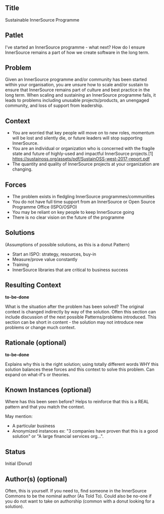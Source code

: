 ## Title

Sustainable InnerSource Programme

## Patlet

I've started an InnerSource programme - what next? How do I ensure InnerSource remains a part of how we create software in the long term.

## Problem

Given an InnerSource programme and/or community has been started within your organisation, you are unsure how to scale and/or sustain to ensure that InnerSource remains part of culture and best practice in the long term. When scaling and sustaining an InnerSource programme fails, it leads to problems including unusable projects/products, an unengaged community, and loss of support from leadership.

## Context

* You are worried that key people will move on to new roles, momentum will be lost and silently die, or future leaders will stop supporting InnerSource.
* You are an individual or organization who is concerned with the fragile state and future of highly-used and impactful InnerSource projects.[1] https://sustainoss.org/assets/pdf/SustainOSS-west-2017-report.pdf
* The quantity and quality of InnerSource projects at your organization are changing.

## Forces

* The problem exists in fledgling InnerSource programmes/communities
* You do not have full time support from an InnerSource or Open Source Programme Office (ISPO/OSPO)
* You may be reliant on key people to keep InnerSource going
* There is no clear vision on the future of the programme

## Solutions

(Assumptions of possible solutions, as this is a donut Pattern)

* Start an ISPO: strategy, resources, buy-in
* Measure/prove value constantly
* Training
* InnerSource libraries that are critical to business success

## Resulting Context

**to-be-done**

What is the situation after the problem has been solved?
The original context is changed indirectly by way of the solution.
Often this section can include discussion of the next possible Patterns/problems introduced.
This section can be short in content - the solution may not introduce new problems or change much context.

## Rationale (optional)

**to-be-done**

Explains why this is the right solution; using totally different words WHY this solution balances these forces and this context to solve this problem.
Can expand on what-if's or theories.

## Known Instances (optional)

Where has this been seen before?
Helps to reinforce that this is a REAL pattern and that you match the context.

May mention:

* A particular business
* Anonymized instances ex: "3 companies have proven that this is a good solution" or "A large financial services org...".

## Status

Initial (Donut)

## Author(s) (optional)

Often, this is yourself.
If you need to, find someone in the InnerSource Commons to be the nominal author (As Told To).
Could also be no-one if you do not want to take on authorship (common with a donut looking for a solution).

